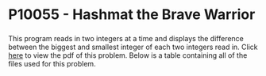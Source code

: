 # P10055 - Hashmat the Brave Warrior

### 
This program reads in two integers at a time and displays the difference between the
biggest and smallest integer of each two integers read in. Click [here](https://github.com/ShaunJPartridge/4883-PT-Partridge/blob/main/Assignments/P10055/10055.pdf) to view the pdf
of this problem. Below is a table containing all of the files used for this problem.

